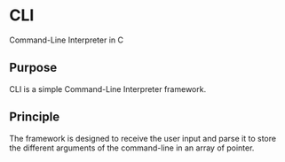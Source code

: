 # CLI
Command-Line Interpreter in C

## Purpose
CLI is a simple Command-Line Interpreter framework.

## Principle
The framework is designed to receive the user input and parse it to store the different arguments of the command-line in an array of pointer.
